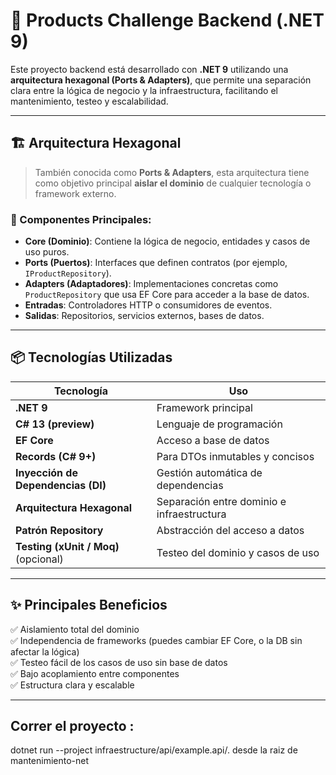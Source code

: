 # 🧠 Products Challenge Backend (.NET 9)

Este proyecto backend está desarrollado con **.NET 9** utilizando una **arquitectura hexagonal (Ports & Adapters)**, que permite una separación clara entre la lógica de negocio y la infraestructura, facilitando el mantenimiento, testeo y escalabilidad.

---

## 🏗️ Arquitectura Hexagonal

> También conocida como **Ports & Adapters**, esta arquitectura tiene como objetivo principal **aislar el dominio** de cualquier tecnología o framework externo.

### 🔸 Componentes Principales:

- **Core (Dominio)**: Contiene la lógica de negocio, entidades y casos de uso puros.
- **Ports (Puertos)**: Interfaces que definen contratos (por ejemplo, `IProductRepository`).
- **Adapters (Adaptadores)**: Implementaciones concretas como `ProductRepository` que usa EF Core para acceder a la base de datos.
- **Entradas**: Controladores HTTP o consumidores de eventos.
- **Salidas**: Repositorios, servicios externos, bases de datos.

---

## 📦 Tecnologías Utilizadas

| Tecnología                           | Uso                                        |
| ------------------------------------ | ------------------------------------------ |
| **.NET 9**                           | Framework principal                        |
| **C# 13 (preview)**                  | Lenguaje de programación                   |
| **EF Core**                          | Acceso a base de datos                     |
| **Records (C# 9+)**                  | Para DTOs inmutables y concisos            |
| **Inyección de Dependencias (DI)**   | Gestión automática de dependencias         |
| **Arquitectura Hexagonal**           | Separación entre dominio e infraestructura |
| **Patrón Repository**                | Abstracción del acceso a datos             |
| **Testing (xUnit / Moq)** (opcional) | Testeo del dominio y casos de uso          |

---

## ✨ Principales Beneficios

✅ Aislamiento total del dominio  
✅ Independencia de frameworks (puedes cambiar EF Core, o la DB sin afectar la lógica)  
✅ Testeo fácil de los casos de uso sin base de datos  
✅ Bajo acoplamiento entre componentes  
✅ Estructura clara y escalable

---

## Correr el proyecto :

dotnet run --project infraestructure/api/example.api/. desde la raiz de mantenimiento-net
